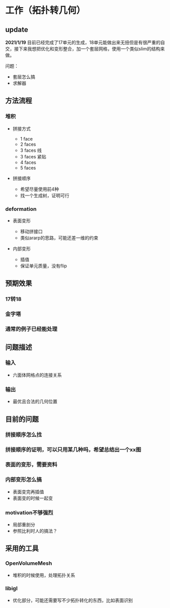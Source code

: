 # 工作（拓扑转几何）

## update
**2021/1/19**
目前已经完成了17单元的生成，18单元能做出来无扭但是有很严重的自交，接下来我想把优化和变形整合，加一个套层网格，使用一个类似slim的结构来做。

问题：
- 套层怎么搞
- 求解器

## 方法流程

### 堆积

- 拼接方式

	- 1 face
	- 2 faces
	- 3 faces 线
	- 3 faces 紧贴
	- 4 faces
	- 5 faces

- 拼接顺序

	- 希望尽量使用前4种
	- 找一个生成树，证明可行

### deformation

- 表面变形

	- 移动拼接口
	- 类似ararp的思路，可能还差一维的约束

- 内部变形

	- 插值
	- 保证单元质量，没有flip

## 预期效果

### 17转18

### 金字塔

### 通常的例子已经能处理

## 问题描述

### 输入

- 六面体网格点的连接关系

### 输出

- 最优且合法的几何位置

## 目前的问题

### 拼接顺序怎么找

### 拼接顺序的证明，可以只用某几种吗，希望总结出一个xx图

### 表面的变形，需要资料

### 内部变形怎么搞

- 表面变完再插值
- 表面变的时候一起变

### motivation不够强烈

- 局部重剖分
- 参照比利时人的搞法？

## 采用的工具

### OpenVolumeMesh

- 堆积的时候使用，处理拓扑关系

### libigl

- 优化部分，可能还需要写不少拓扑转化的东西，比如表面识别
